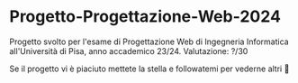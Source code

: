 # Progetto-Progettazione-Web-2024
Progetto svolto per l'esame di Progettazione Web di Ingegneria Informatica all'Università di Pisa, anno accademico 23/24. Valutazione: ?/30

Se il progetto vi è piaciuto mettete la stella e followatemi per vederne altri 🤩

